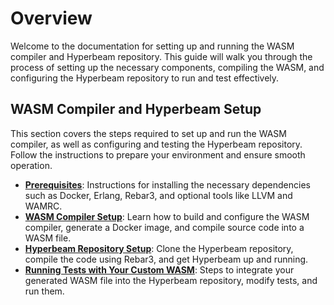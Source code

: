 # **Overview**

Welcome to the documentation for setting up and running the WASM compiler and Hyperbeam repository. This guide will walk you through the process of setting up the necessary components, compiling the WASM, and configuring the Hyperbeam repository to run and test effectively.

## **WASM Compiler and Hyperbeam Setup**

This section covers the steps required to set up and run the WASM compiler, as well as configuring and testing the Hyperbeam repository. Follow the instructions to prepare your environment and ensure smooth operation.

- **[Prerequisites](prerequisites.md)**: Instructions for installing the necessary dependencies such as Docker, Erlang, Rebar3, and optional tools like LLVM and WAMRC.
- **[WASM Compiler Setup](wasm_compiler_setup.md)**: Learn how to build and configure the WASM compiler, generate a Docker image, and compile source code into a WASM file.
- **[Hyperbeam Repository Setup](hyperbeam_repository_setup.md)**: Clone the Hyperbeam repository, compile the code using Rebar3, and get Hyperbeam up and running.
- **[Running Tests with Your Custom WASM](running_tests_with_your_custom_wasm.md)**: Steps to integrate your generated WASM file into the Hyperbeam repository, modify tests, and run them.
